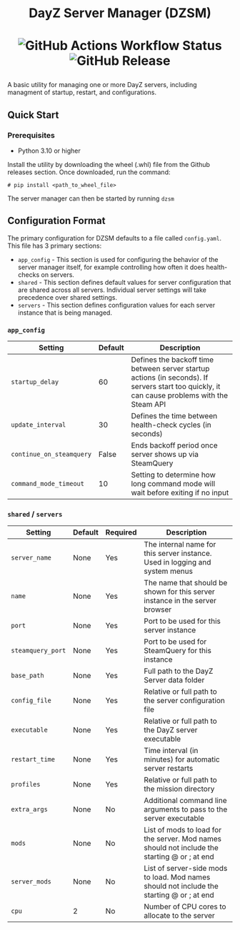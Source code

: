 <center>
<h1>DayZ Server Manager (DZSM)<h1>

![GitHub Actions Workflow Status](https://img.shields.io/github/actions/workflow/status/loredous/dayzservermanager/python_build.yml)
![GitHub Release](https://img.shields.io/github/v/release/loredous/dayzservermanager)
</center>
A basic utility for managing one or more DayZ servers, including managment of startup, restart, and configurations.

## Quick Start

### Prerequisites
- Python 3.10 or higher

Install the utility by downloading the wheel (.whl) file from the Github releases section. Once downloaded, run the command:

`# pip install <path_to_wheel_file>`

The server manager can then be started by running `dzsm`

## Configuration Format

The primary configuration for DZSM defaults to a file called `config.yaml`. This file has 3 primary sections:
- `app_config` - This section is used for configuring the behavior of the server manager itself, for example controlling how often it does health-checks on servers.
- `shared` - This section defines default values for server configuration that are shared across all servers. Individual server settings will take precedence over shared settings.
- `servers` - This section defines configuration values for each server instance that is being managed.

### `app_config`

| Setting | Default | Description |
|---------|---------|-------------|
| `startup_delay` | 60 | Defines the backoff time between server startup actions (in seconds). If servers start too quickly, it can cause problems with the Steam API|
| `update_interval` | 30 | Defines the time between health-check cycles (in seconds) |
| `continue_on_steamquery` | False | Ends backoff period once server shows up via SteamQuery |
| `command_mode_timeout` | 10 | Setting to determine how long command mode will wait before exiting if no input |

### `shared` / `servers`

| Setting | Default | Required | Description |
|---------|---------|----------|-------------|
| `server_name` | None | Yes | The internal name for this server instance. Used in logging and system menus|
| `name` | None | Yes | The name that should be shown for this server instance in the server browser |
| `port` | None | Yes | Port to be used for this server instance |
| `steamquery_port` | None | Yes | Port to be used for SteamQuery for this instance |
| `base_path` | None | Yes | Full path to the DayZ Server data folder |
| `config_file` | None | Yes | Relative or full path to the server configuration file |
| `executable` | None | Yes | Relative or full path to the DayZ server executable |
| `restart_time` | None | Yes | Time interval (in minutes) for automatic server restarts |
| `profiles` | None | Yes | Relative or full path to the mission directory |
| `extra_args` | None | No | Additional command line arguments to pass to the server executable |
| `mods` | None | No | List of mods to load for the server. Mod names should not include the starting @ or ; at end |
| `server_mods` | None | No | List of server-side mods to load. Mod names should not include the starting @ or ; at end |
| `cpu` | 2 | No | Number of CPU cores to allocate to the server |
